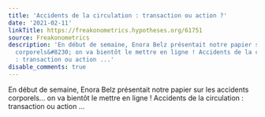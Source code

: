 ```yaml
---
title: 'Accidents de la circulation : transaction ou action ?'
date: '2021-02-11'
linkTitle: https://freakonometrics.hypotheses.org/61751
source: Freakonometrics
description: 'En début de semaine, Enora Belz présentait notre papier sur les accidents
  corporels&#8230; on va bientôt le mettre en ligne ! Accidents de la circulation
  : transaction ou action ...'
disable_comments: true
---
```

En début de semaine, Enora Belz présentait notre papier sur les accidents corporels&#8230; on va bientôt le mettre en ligne ! Accidents de la circulation : transaction ou action ...